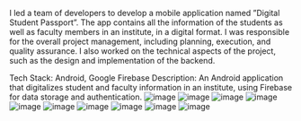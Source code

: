 I led a team of developers to develop a mobile application named ”Digital Student Passport”. The app contains all the information of the
students as well as faculty members in an institute, in a digital format. I was responsible
for the overall project management, including planning, execution, and quality assurance. I
also worked on the technical aspects of the project, such as the design and implementation
of the backend.

Tech Stack: Android, Google Firebase
Description: An Android application that digitalizes student and faculty information in an
institute, using Firebase for data storage and authentication.
![image](https://github.com/amanmugut/Digital-Student-Passport/assets/112316243/52fc9182-6136-4d26-86b4-ff44cafc3532)
![image](https://github.com/amanmugut/Digital-Student-Passport/assets/112316243/a61885dc-3cdf-4422-976e-60266de739df)
![image](https://github.com/amanmugut/Digital-Student-Passport/assets/112316243/703410a6-b398-4b04-8068-479271baf7b8)
![image](https://github.com/amanmugut/Digital-Student-Passport/assets/112316243/20925045-5d2a-49bc-a889-692eb716dd7e)
![image](https://github.com/amanmugut/Digital-Student-Passport/assets/112316243/ff759518-bd0c-4a5a-a68d-920842bd387c)
![image](https://github.com/amanmugut/Digital-Student-Passport/assets/112316243/189e6da8-8213-42d7-99a6-eb79e940a101)
![image](https://github.com/amanmugut/Digital-Student-Passport/assets/112316243/6baf92b4-40df-4e5e-8e2e-a6dd51a4a810)
![image](https://github.com/amanmugut/Digital-Student-Passport/assets/112316243/efd211d0-4d7a-4e10-a713-cf777b322f49)
![image](https://github.com/amanmugut/Digital-Student-Passport/assets/112316243/ed8e87ed-c0aa-4863-9f4e-bec267b48110)
![image](https://github.com/amanmugut/Digital-Student-Passport/assets/112316243/47d9c758-c752-42f9-a0ed-e9eb60298a82)
